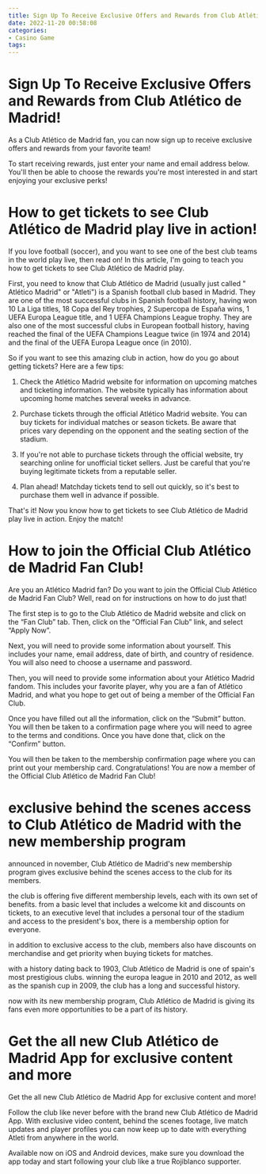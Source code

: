 ```yaml
---
title: Sign Up To Receive Exclusive Offers and Rewards from Club Atlético de Madrid!
date: 2022-11-20 00:58:08
categories:
- Casino Game
tags:
---
```



#  Sign Up To Receive Exclusive Offers and Rewards from Club Atlético de Madrid!

As a Club Atlético de Madrid fan, you can now sign up to receive exclusive offers and rewards from your favorite team!

To start receiving rewards, just enter your name and email address below. You'll then be able to choose the rewards you're most interested in and start enjoying your exclusive perks!

#  How to get tickets to see Club Atlético de Madrid play live in action!

If you love football (soccer), and you want to see one of the best club teams in the world play live, then read on! In this article, I'm going to teach you how to get tickets to see Club Atlético de Madrid play.

First, you need to know that Club Atlético de Madrid (usually just called " Atlético Madrid" or "Atleti") is a Spanish football club based in Madrid. They are one of the most successful clubs in Spanish football history, having won 10 La Liga titles, 18 Copa del Rey trophies, 2 Supercopa de España wins, 1 UEFA Europa League title, and 1 UEFA Champions League trophy. They are also one of the most successful clubs in European football history, having reached the final of the UEFA Champions League twice (in 1974 and 2014) and the final of the UEFA Europa League once (in 2010).

So if you want to see this amazing club in action, how do you go about getting tickets? Here are a few tips:

1. Check the Atlético Madrid website for information on upcoming matches and ticketing information. The website typically has information about upcoming home matches several weeks in advance.

2. Purchase tickets through the official Atlético Madrid website. You can buy tickets for individual matches or season tickets. Be aware that prices vary depending on the opponent and the seating section of the stadium.

3. If you're not able to purchase tickets through the official website, try searching online for unofficial ticket sellers. Just be careful that you're buying legitimate tickets from a reputable seller.

4. Plan ahead! Matchday tickets tend to sell out quickly, so it's best to purchase them well in advance if possible.

That's it! Now you know how to get tickets to see Club Atlético de Madrid play live in action. Enjoy the match!

#  How to join the Official Club Atlético de Madrid Fan Club! 

Are you an Atlético Madrid fan? Do you want to join the Official Club Atlético de Madrid Fan Club? Well, read on for instructions on how to do just that!

The first step is to go to the Club Atlético de Madrid website and click on the “Fan Club” tab. Then, click on the “Official Fan Club” link, and select “Apply Now”.

Next, you will need to provide some information about yourself. This includes your name, email address, date of birth, and country of residence. You will also need to choose a username and password.

Then, you will need to provide some information about your Atlético Madrid fandom. This includes your favorite player, why you are a fan of Atlético Madrid, and what you hope to get out of being a member of the Official Fan Club.

Once you have filled out all the information, click on the “Submit” button. You will then be taken to a confirmation page where you will need to agree to the terms and conditions. Once you have done that, click on the “Confirm” button.

You will then be taken to the membership confirmation page where you can print out your membership card. Congratulations! You are now a member of the Official Club Atlético de Madrid Fan Club!

# exclusive behind the scenes access to Club Atlético de Madrid with the new membership program 

announced in november, Club Atlético de Madrid's new membership program gives exclusive behind the scenes access to the club for its members. 

the club is offering five different membership levels, each with its own set of benefits. from a basic level that includes a welcome kit and discounts on tickets, to an executive level that includes a personal tour of the stadium and access to the president's box, there is a membership option for everyone. 

in addition to exclusive access to the club, members also have discounts on merchandise and get priority when buying tickets for matches. 

with a history dating back to 1903, Club Atlético de Madrid is one of spain's most prestigious clubs. winning the europa league in 2010 and 2012, as well as the spanish cup in 2009, the club has a long and successful history. 

now with its new membership program, Club Atlético de Madrid is giving its fans even more opportunities to be a part of its history.

#  Get the all new Club Atlético de Madrid App for exclusive content and more

Get the all new Club Atlético de Madrid App for exclusive content and more!

Follow the club like never before with the brand new Club Atlético de Madrid App. With exclusive video content, behind the scenes footage, live match updates and player profiles you can now keep up to date with everything Atleti from anywhere in the world.

Available now on iOS and Android devices, make sure you download the app today and start following your club like a true Rojiblanco supporter.